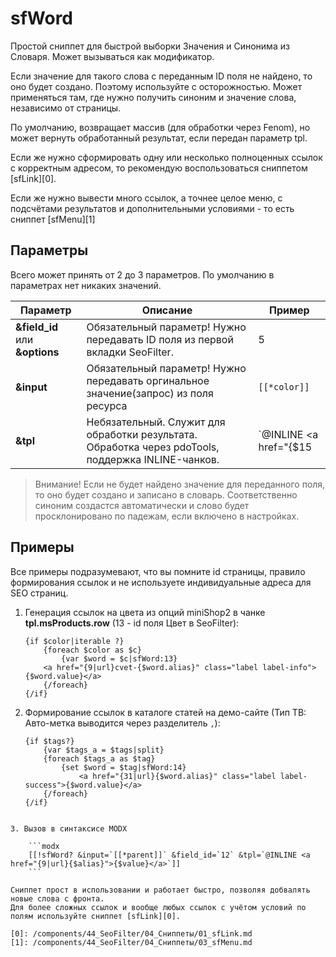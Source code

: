 # sfWord

Простой сниппет для быстрой выборки Значения и Синонима из Словаря. Может вызываться как модификатор.

Если значение для такого слова с переданным ID поля не найдено, то оно будет создано. Поэтому используйте с осторожностью. Может применяться там, где нужно получить синоним и значение слова, независимо от страницы.

По умолчанию, возвращает массив (для обработки через Fenom), но может вернуть обработанный результат, если передан параметр tpl.

Если же нужно сформировать одну или несколько полноценных ссылок с корректным адресом, то рекомендую воспользоваться сниппетом [sfLink][0].

Если же нужно вывести много ссылок, а точнее целое меню, с подсчётами результатов и дополнительными условиями - то есть сниппет [sfMenu][1]

## Параметры

Всего может принять от 2 до 3 параметров. По умолчанию в параметрах нет никаких значений.

| Параметр                       | Описание                                                                                           | Пример                                                   |
|--------------------------------|----------------------------------------------------------------------------------------------------|----------------------------------------------------------|
| **&field_id** или **&options** | Обязательный параметр! Нужно передавать ID поля из первой вкладки SeoFilter.                       | 5                                                        |
| **&input**                     | Обязательный параметр! Нужно передавать оргинальное значение(запрос) из поля ресурса               | `[[*color]]`                                             |
| **&tpl**                       | Небязательный. Служит для обработки результата. Обработка через pdoTools, поддержка INLINE-чанков. | `@INLINE <a href="{$15|url}color-{$alias}">{$value}</a>` |

> Внимание! Если не будет найдено значение для переданного поля, то оно будет создано и записано в словарь. Соответственно синоним создастся автоматически и слово будет просклонировано по падежам, если включено в настройках.

## Примеры

Все примеры подразумевают, что вы помните id страницы, правило формирования ссылок и не используете индивидуальные адреса для SEO страниц.

1. Генерация ссылок на цвета из опций miniShop2 в чанке **tpl.msProducts.row** (13 - id поля Цвет в SeoFilter):

    ```fenom
    {if $color|iterable ?}
        {foreach $color as $c}
            {var $word = $c|sfWord:13}
        <a href="{9|url}cvet-{$word.alias}" class="label label-info">{$word.value}</a>
        {/foreach}
    {/if}
    ```

2. Формирование ссылок в каталоге статей на демо-сайте (Тип ТВ: Авто-метка выводится через разделитель `,`):

    ```fenom
    {if $tags?}
        {var $tags_a = $tags|split}
        {foreach $tags_a as $tag}
            {set $word = $tag|sfWord:14}
                <a href="{31|url}{$word.alias}" class="label label-success">{$word.value}</a>
        {/foreach}
    {/if}
```

3. Вызов в синтаксисе MODX

    ```modx
    [[!sfWord? &input=`[[*parent]]` &field_id=`12` &tpl=`@INLINE <a href="{9|url}{$alias}">{$value}</a>`]]
    ```

Сниппет прост в использовании и работает быстро, позволяя добвалять новые слова с фронта.
Для более сложных ссылок и вообще любых ссылок с учётом условий по полям используйте сниппет [sfLink][0].

[0]: /components/44_SeoFilter/04_Сниппеты/01_sfLink.md
[1]: /components/44_SeoFilter/04_Сниппеты/03_sfMenu.md
